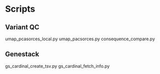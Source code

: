 # Scripts
## Variant QC
umap_pcasorces_local.py
umap_pacsorces.py
consequence_compare.py

## Genestack
gs_cardinal_create_tsv.py
gs_cardinal_fetch_info.py

